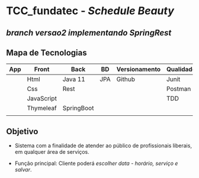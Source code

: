 
# TCC_fundatec -  *Schedule Beauty*

## *branch versao2 implementando SpringRest*

## Mapa de Tecnologias
|App     |Front      |Back       |BD        |Versionamento |Qualidade  |Segurança  |
|--------|-----------|-----------|----------|--------------|-----------|-----------|
|        |Html       |Java 11    |JPA       |Github        |Junit      |           |
|        |Css        |Rest       |          |              |Postman    |           |
|        |JavaScript |           |          |              |TDD        |           |
|        |Thymeleaf  |SpringBoot |          |              |           |           |
|        |           |           |          |              |           |           |

## Objetivo

* Sistema com a finalidade de atender ao público de profissionais liberais, em qualquer área de serviços. 

* Função principal: Cliente poderá *escolher data - horário, serviço e salvar*. 
